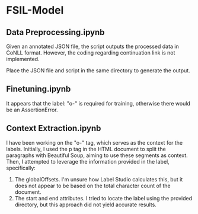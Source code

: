 # FSIL-Model

## Data Preprocessing.ipynb

Given an annotated JSON file, the script outputs the processed data in CoNLL format. However, the coding regarding continuation link is not implemented.

Place the JSON file and script in the same directory to generate the output.

## Finetuning.ipynb

It appears that the label: "o-" is required for training, otherwise there would be an AssertionError.

## Context Extraction.ipynb

I have been working on the "o-" tag, which serves as the context for the labels. Initially, I used the p tag in the HTML document to split the paragraphs with Beautiful Soup, aiming to use these segments as context. Then, I attempted to leverage the information provided in the label, specifically:

1. The globalOffsets. I'm unsure how Label Studio calculates this, but it does not appear to be based on the total character count of the document.
2. The start and end attributes. I tried to locate the label using the provided directory, but this approach did not yield accurate results.
